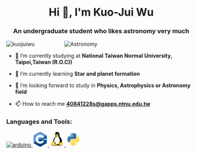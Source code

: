 <h1 align="center">Hi 👋, I'm Kuo-Jui Wu</h1>
<h3 align="center">An undergraduate student who likes astronomy very much</h3>
<img align="right" alt="Astronomy" width='350' src='https://media.giphy.com/media/h8sRbOtj55JACfGn8R/giphy.gif'>
<p align="left"> <img src="https://komarev.com/ghpvc/?username=kuojuiwu&label=Profile%20views&color=0e75b6&style=flat" alt="kuojuiwu" /> </p>

- 🔭 I’m currently studying at **National Taiwan Normal University, Taipei,Taiwan (R.O.C))**

- 🌱 I’m currently learning **Star and planet formation**

- 👯 I’m looking forward to study in **Physics, Astrophysics or Astronomy field**

- 📫 How to reach me **40841228s@gapps.ntnu.edu.tw**

<p align="left">
</p>

<h3 align="left">Languages and Tools:</h3>
<p align="left"> <a href="https://www.arduino.cc/" target="_blank" rel="noreferrer"> <img src="https://cdn.worldvectorlogo.com/logos/arduino-1.svg" alt="arduino" width="40" height="40"/> </a> <a href="https://www.w3schools.com/cpp/" target="_blank" rel="noreferrer"> <img src="https://raw.githubusercontent.com/devicons/devicon/master/icons/cplusplus/cplusplus-original.svg" alt="cplusplus" width="40" height="40"/> </a> <a href="https://www.linux.org/" target="_blank" rel="noreferrer"> <img src="https://raw.githubusercontent.com/devicons/devicon/master/icons/linux/linux-original.svg" alt="linux" width="40" height="40"/> </a> <a href="https://www.python.org" target="_blank" rel="noreferrer"> <img src="https://raw.githubusercontent.com/devicons/devicon/master/icons/python/python-original.svg" alt="python" width="40" height="40"/> </a> </p>



